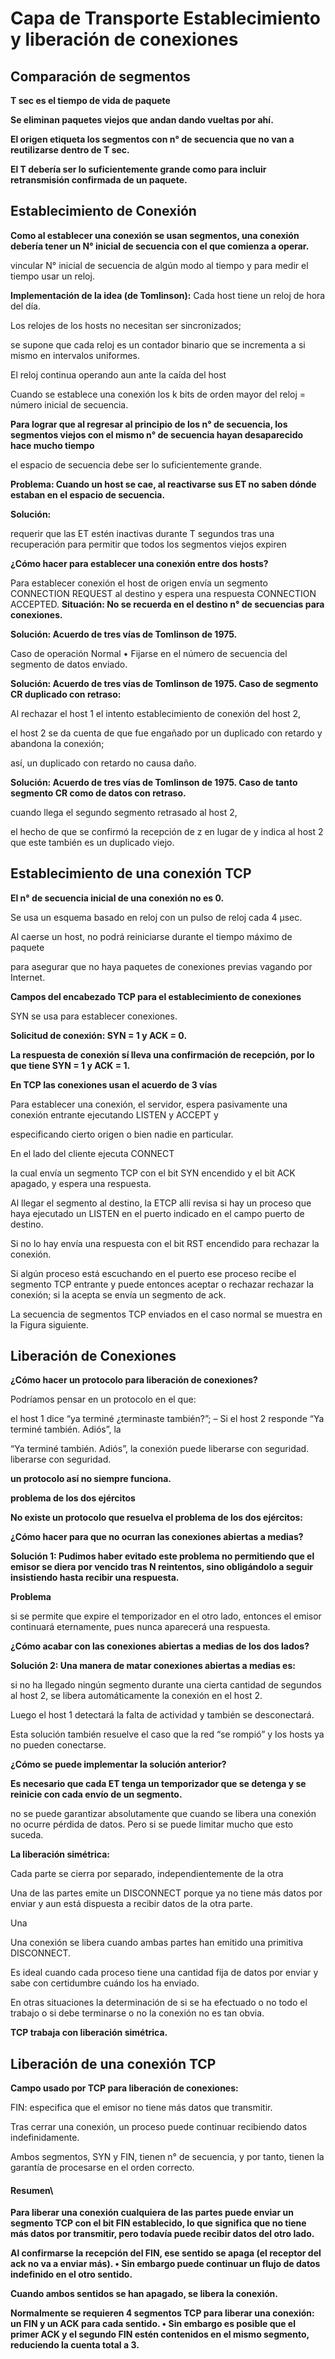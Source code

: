 # Capa de Transporte Establecimiento y liberación de conexiones


## Comparación de segmentos

**T sec es el tiempo de vida de paquete**

**Se eliminan paquetes viejos que andan dando vueltas por ahí.**

**El origen etiqueta los segmentos con n° de secuencia que no van a reutilizarse dentro de T sec.**

**El T debería ser lo suficientemente grande como para incluir retransmisión confirmada**
**de un paquete.**


## Establecimiento de Conexión

**Como al establecer una conexión se usan segmentos, una conexión debería tener un N° inicial de secuencia con el que comienza a operar.**

vincular N° inicial de secuencia de algún modo al tiempo y para medir el tiempo usar un reloj.

**Implementación de la idea (de Tomlinson):**
Cada host tiene un reloj de hora del día.

Los relojes de los hosts no necesitan ser sincronizados;

se supone que cada reloj es un contador binario que se incrementa a si mismo en intervalos uniformes.

El reloj continua operando aun ante la caída del host

Cuando se establece una conexión los k bits de orden mayor del reloj = número inicial de secuencia.

**Para lograr que al regresar al principio de los n° de secuencia, los segmentos viejos con el mismo n° de secuencia hayan desaparecido hace mucho tiempo**

el espacio de secuencia debe ser lo suficientemente grande.

**Problema: Cuando un host se cae, al reactivarse sus ET no saben dónde estaban en el espacio de secuencia.**

**Solución:**

requerir que las ET estén inactivas durante T segundos tras una recuperación para permitir que todos los segmentos viejos expiren

**¿Cómo hacer para establecer una conexión entre dos hosts?**

Para establecer conexión el host de origen envía un segmento CONNECTION REQUEST al destino y espera una respuesta CONNECTION ACCEPTED.
**Situación: No se recuerda en el destino n° de secuencias para conexiones.**

**Solución: Acuerdo de tres vías de Tomlinson de 1975.**

Caso de operación Normal • Fijarse en el número de secuencia del segmento de datos enviado.

**Solución: Acuerdo de tres vías de Tomlinson de 1975. Caso de segmento CR duplicado con retraso:**

Al rechazar el host 1 el intento establecimiento de conexión del host 2,

el host 2 se da cuenta de que fue engañado por un duplicado con retardo y abandona la conexión;

así, un duplicado con retardo no causa daño.

**Solución: Acuerdo de tres vías de Tomlinson de 1975. Caso de tanto segmento CR como de datos con retraso.**

cuando llega el segundo segmento retrasado al host 2,

el hecho de que se confirmó la recepción de z en lugar de y indica al host 2 que este también es un duplicado viejo.


## Establecimiento de una conexión TCP

**El n° de secuencia inicial de una conexión no es 0.**

Se usa un esquema basado en reloj con un pulso de reloj cada 4 μsec.

Al caerse un host, no podrá reiniciarse durante el tiempo máximo de paquete

para asegurar que no haya paquetes de conexiones previas vagando por Internet.

**Campos del encabezado TCP para el establecimiento de conexiones**

SYN se usa para establecer conexiones.

**Solicitud de conexión: SYN = 1 y ACK = 0.**

**La respuesta de conexión sí lleva una confirmación de recepción, por lo que tiene SYN = 1 y ACK = 1.**

**En TCP las conexiones usan el acuerdo de 3 vías**

Para establecer una conexión, el servidor, espera pasivamente una conexión entrante ejecutando LISTEN y ACCEPT y

especificando cierto origen o bien nadie en particular.

En el lado del cliente ejecuta CONNECT

la cual envía un segmento TCP con el bit SYN encendido y el bit ACK apagado, y espera una respuesta.

Al llegar el segmento al destino, la ETCP allí revisa si hay un proceso que haya ejecutado un LISTEN en el puerto indicado en el campo puerto de destino.

Si no lo hay envía una respuesta con el bit RST encendido para rechazar la conexión.

Si algún proceso está escuchando en el puerto ese proceso recibe el segmento TCP entrante y puede entonces aceptar o rechazar
rechazar la conexión; si la acepta se envía un segmento de ack.

La secuencia de segmentos TCP enviados en el caso normal se muestra en la Figura siguiente.


## Liberación de Conexiones

**¿Cómo hacer un protocolo para liberación de conexiones?**

Podríamos pensar en un protocolo en el que:

el host 1 dice “ya terminé ¿terminaste también?”; – Si el host 2 responde “Ya terminé también. Adiós”, la

“Ya terminé también. Adiós”, la conexión puede liberarse con seguridad.
liberarse con seguridad.

**un protocolo así no siempre funciona.**

**problema de los dos ejércitos**

**No existe un protocolo que resuelva el problema de los dos ejércitos:**

**¿Cómo hacer para que no ocurran las conexiones abiertas a medias?**

**Solución 1: Pudimos haber evitado este problema no permitiendo que el emisor se diera por vencido tras N reintentos, sino obligándolo a seguir insistiendo hasta recibir una respuesta.**

**Problema**

si se permite que expire el temporizador en el otro lado, entonces el emisor continuará eternamente, pues nunca aparecerá una respuesta.

**¿Cómo acabar con las conexiones abiertas a medias de los dos lados?**

**Solución 2: Una manera de matar conexiones abiertas a medias es:**

si no ha llegado ningún segmento durante una cierta cantidad de segundos al host 2, se libera automáticamente la conexión en el host 2.

Luego el host 1 detectará la falta de actividad y también se desconectará.

Esta solución también resuelve el caso que la red “se rompió” y los hosts ya no pueden conectarse.

**¿Cómo se puede implementar la solución anterior?**

**Es necesario que cada ET tenga un temporizador que se detenga y se reinicie con cada envío de un segmento.**

no se puede garantizar absolutamente que cuando se libera una conexión no ocurre pérdida de datos.
Pero si se puede limitar mucho que esto suceda.

**La liberación simétrica:**

Cada parte se cierra por separado, independientemente de la otra

Una de las partes emite un DISCONNECT porque ya no tiene más datos por enviar y aun está dispuesta a recibir datos de la otra parte.

Una

Una conexión se libera cuando ambas partes han emitido una primitiva DISCONNECT.

Es ideal cuando cada proceso tiene una cantidad fija de datos por enviar y sabe con certidumbre cuándo los ha enviado.

En otras situaciones la determinación de si se ha efectuado o no todo el trabajo o si debe terminarse o no la conexión no es tan obvia.

**TCP trabaja con liberación simétrica.**


## Liberación de una conexión TCP

**Campo usado por TCP para liberación de conexiones:**

FIN: especifica que el emisor no tiene más datos que transmitir.

Tras cerrar una conexión, un proceso puede continuar recibiendo datos indefinidamente.

Ambos segmentos, SYN y FIN, tienen n° de secuencia, y por tanto, tienen la garantía de procesarse en el orden correcto.


#### Resumen\

**Para liberar una conexión cualquiera de las partes puede enviar un segmento TCP con el bit FIN establecido, lo que significa que no tiene más datos por transmitir, pero todavía puede recibir datos del otro lado.**

**Al confirmarse la recepción del FIN, ese sentido se apaga (el receptor del ack no va a enviar más). • Sin embargo puede continuar un flujo de datos indefinido en el otro sentido.**

**Cuando ambos sentidos se han apagado, se libera la conexión.**

**Normalmente se requieren 4 segmentos TCP para liberar una conexión: un FIN y un ACK para cada sentido. • Sin embargo es posible que el primer ACK y el segundo FIN estén contenidos en el mismo segmento, reduciendo la cuenta total a 3.**